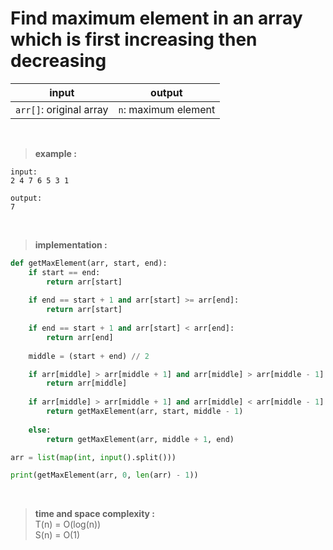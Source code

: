 # Find maximum element in an array which is first increasing then decreasing

| input | output |
| --- | --- |
| `arr[]`: original array | `n`: maximum element |

<br>

> **example :**

```
input:
2 4 7 6 5 3 1

output:
7
```

<br>

> **implementation :**

```python
def getMaxElement(arr, start, end):
    if start == end: 
        return arr[start]
    
    if end == start + 1 and arr[start] >= arr[end]:
        return arr[start]
    
    if end == start + 1 and arr[start] < arr[end]:
        return arr[end]
    
    middle = (start + end) // 2

    if arr[middle] > arr[middle + 1] and arr[middle] > arr[middle - 1]:
        return arr[middle]
    
    if arr[middle] > arr[middle + 1] and arr[middle] < arr[middle - 1]:
        return getMaxElement(arr, start, middle - 1)
    
    else:
        return getMaxElement(arr, middle + 1, end)

arr = list(map(int, input().split()))

print(getMaxElement(arr, 0, len(arr) - 1))
```

<br>

> **time and space complexity :**
<br>T(n) = O(log(n))
<br>S(n) = O(1)
